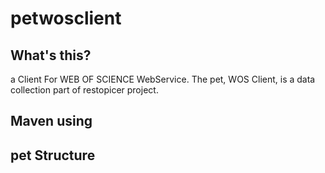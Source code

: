 petwosclient
============
## What's this?
a Client For WEB OF SCIENCE WebService.
The pet, WOS Client, is a data collection part of restopicer project.
## Maven using

## pet Structure

